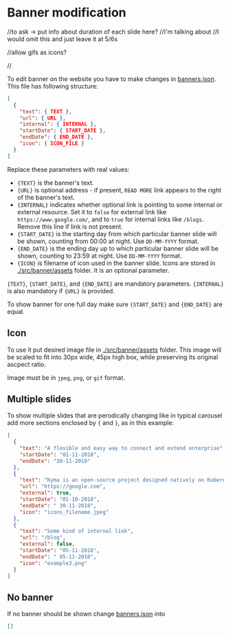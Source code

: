 # Banner modification

//to ask -> put info about duration of each slide here?
//I'm talking about <Banner slides={bannerData} duration={THIS_THING} />
//I would omit this and just leave it at 5/6s

//allow gifs as icons?

//

To edit banner on the website you have to make changes in [banners.json](../src/banner/banners.json). This file has following structure:

```json
[
  {
    "text": { TEXT },
    "url": { URL },
    "internal": { INTERNAL },
    "startDate": { START_DATE },
    "endDate": { END_DATE },
    "icon": { ICON_FILE }
  }
]
```

Replace these parameters with real values:

- `{TEXT}` is the banner's text.
- `{URL}` is optional address - if present, `READ MORE` link appears to the right of the banner's text.
- `{INTERNAL}` indicates whether optional link is pointing to some internal or external resource. Set it to `false` for external link like `https://www.google.com/`, and to `true` for internal links like `/blogs`. Remove this line if link is not present.
- `{START_DATE}` is the starting day from which particular banner slide will be shown, counting from 00:00 at night. Use `DD-MM-YYYY` format.
- `{END_DATE}` is the ending day up to which particular banner slide will be shown, counting to 23:59 at night. Use `DD-MM-YYYY` format.
- `{ICON}` is filename of icon used in the banner slide. Icons are stored in [./src/banner/assets](../src/banner/assets) folder. It is an optional parameter.

`{TEXT}`, `{START_DATE}`, and `{END_DATE}` are mandatory parameters. `{INTERNAL}` is also mandatory if `{URL}` is provided.

To show banner for one full day make sure `{START_DATE}` and `{END_DATE}` are equal.

## Icon

To use it put desired image file in [./src/banner/assets](../src/banner/assets) folder. This image will be scaled to fit into 30px wide, 45px high box, while preserving its original ascpect ratio.

Image must be in `jpeg`, `png`, or `gif` format.

## Multiple slides

To show multiple slides that are perodically changing like in typical carousel add more sections enclosed by `{` and `}`, as in this example:

```json
[
  {
    "text": "A flexible and easy way to connect and extend enterprise",
    "startDate": "01-11-2018",
    "endDate": "30-11-2019"
  },
  {
    "text": "Kyma is an open-source project designed natively on Kubernetes.",
    "url": "https://google.com",
    "external": true,
    "startDate": "01-10-2018",
    "endDate": " 30-11-2018",
    "icon": "icons_filename.jpeg"
  },
  {
    "text": "Some kind of internal link",
    "url": "/blog",
    "external": false,
    "startDate": "05-11-2018",
    "endDate": " 05-11-2018",
    "icon": "example3.png"
  }
]
```

## No banner

If no banner should be shown change [banners.json](../src/banner/banners.json) into

```json
[]
```
